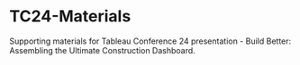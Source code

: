 # TC24-Materials
Supporting materials for Tableau Conference 24 presentation - Build Better: Assembling the Ultimate Construction Dashboard.
